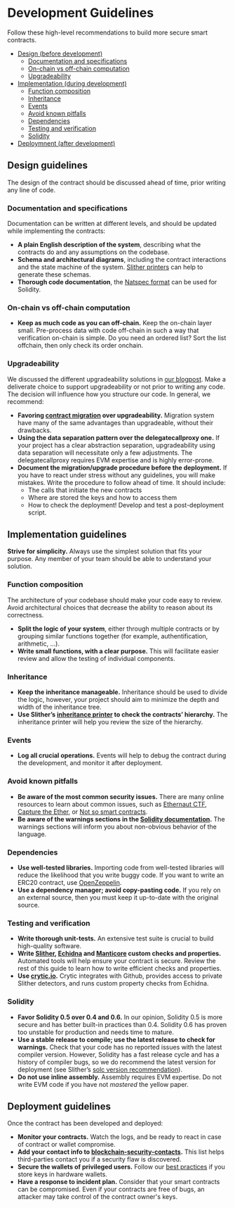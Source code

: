 # Development Guidelines

Follow these high-level recommendations to build more secure smart contracts.

* [Design (before development)](#design-guidelines)
  * [Documentation and specifications](#documentation-and-specifications)
  * [On-chain vs off-chain computation](#on-chain-vs-off-chain-computation)
  * [Upgradeability](#upgradeability)
* [Implementation (during development)](#implementation-guidelines)
  * [Function composition](#function-composition)
  * [Inheritance](#inheritance)
  * [Events](#events)
  * [Avoid known pitfalls](#avoid-known-pitfalls)
  * [Dependencies](#dependencies)
  * [Testing and verification](#testing-and-verification)
  * [Solidity](#solidity)
* [Deploymnent (after development)](#deployment-guidelines)

## Design guidelines

The design of the contract should be discussed ahead of time, prior writing any line of code.

### Documentation and specifications

Documentation can be written at different levels, and should be updated while implementing the contracts:

- **A plain English description of the system**, describing what the contracts do and any assumptions on the codebase.
- **Schema and architectural diagrams**, including the contract interactions and the state machine of the system. [Slither printers](https://github.com/crytic/slither/wiki/Printer-documentation) can help to generate these schemas.
- **Thorough code documentation**, the [Natspec format](https://solidity.readthedocs.io/en/develop/natspec-format.html) can be used for Solidity.

### On-chain vs off-chain computation

- **Keep as much code as you can off-chain.** Keep the on-chain layer small. Pre-process data with code off-chain in such a way that verification on-chain is simple. Do you need an ordered list? Sort the list offchain, then only check its order onchain.

### Upgradeability

We discussed the different upgradeability solutions in [our blogpost](https://blog.trailofbits.com/2018/09/05/contract-upgrade-anti-patterns/). Make a deliverate choice to support upgradeability or not prior to writing any code. The decision will influence how you structure our code. In general, we recommend:

- **Favoring [contract migration](https://blog.trailofbits.com/2018/10/29/how-contract-migration-works/) over upgradeability.** Migration system have many of the same advantages than upgradeable, without their drawbacks.
- **Using the data separation pattern over the delegatecallproxy one.** If your project has a clear abstraction separation, upgradeability using data separation will necessitate only a few adjustments. The delegatecallproxy requires EVM expertise and is highly error-prone.
- **Document the migration/upgrade procedure before the deployment.** If you have to react under stress without any guidelines, you will make mistakes. Write the procedure to follow ahead of time. It should include:
  - The calls that initiate the new contracts
  - Where are stored the keys and how to access them
  - How to check the deployment! Develop and test a post-deployment script.

##  Implementation guidelines

**Strive for simplicity.** Always use the simplest solution that fits your purpose. Any member of your team should be able to understand your solution.

### Function composition

The architecture of your codebase should make your code easy to review. Avoid architectural choices that decrease the ability to reason about its correctness.

- **Split the logic of your system**, either through multiple contracts or by grouping similar functions together (for example, authentification, arithmetic, ...).
- **Write small functions, with a clear purpose.** This will facilitate easier review and allow the testing of individual components.

### Inheritance

- **Keep the inheritance manageable.** Inheritance should be used to divide the logic, however, your project should aim to minimize the depth and width of the inheritance tree.
- **Use Slither’s [inheritance printer](https://github.com/crytic/slither/wiki/Printer-documentation#inheritance-graph) to check the contracts’ hierarchy.** The inheritance printer will help you review the size of the hierarchy.

### Events

- **Log all crucial operations.** Events will help to debug the contract during the development, and monitor it after deployment.

### Avoid known pitfalls

- **Be aware of the most common security issues.** There are many online resources to learn about common issues, such as [Ethernaut CTF](https://ethernaut.openzeppelin.com/), [Capture the Ether](https://capturetheether.com/), or [Not so smart contracts](https://github.com/crytic/not-so-smart-contracts/).
- **Be aware of the warnings sections in the [Solidity documentation](https://solidity.readthedocs.io/en/latest/).** The warnings sections will inform you about non-obvious behavior of the language.

### Dependencies

- **Use well-tested libraries.** Importing code from well-tested libraries will reduce the likelihood that you write buggy code. If you want to write an ERC20 contract, use [OpenZeppelin](https://github.com/OpenZeppelin/openzeppelin-contracts/tree/master/contracts/token/ERC20).
- **Use a dependency manager; avoid copy-pasting code.** If you rely on an external source, then you must keep it up-to-date with the original source.

### Testing and verification

- **Write thorough unit-tests.** An extensive test suite is crucial to build high-quality software. 
- **Write [Slither](https://github.com/crytic/slither), [Echidna](https://github.com/crytic/echidna) and [Manticore](https://github.com/trailofbits/manticore) custom checks and properties.** Automated tools will help ensure your contract is secure. Review the rest of this guide to learn how to write efficient checks and properties.
- **Use [crytic.io](https://crytic.io/).** Crytic integrates with Github, provides access to private Slither detectors, and runs custom property checks from Echidna.

### Solidity

- **Favor Solidity 0.5 over 0.4 and 0.6.** In our opinion, Solidity 0.5 is more secure and has better built-in practices than 0.4. Solidity 0.6 has proven too unstable for production and needs time to mature.
- **Use a stable release to compile; use the latest release to check for warnings.** Check that your code has no reported issues with the latest compiler version. However, Solidity has a fast release cycle and has a history of compiler bugs, so we do recommend the latest version for deployment (see Slither’s [solc version recommendation](https://github.com/crytic/slither/wiki/Detector-Documentation#recommendation-33)).
- **Do not use inline assembly.** Assembly requires EVM expertise. Do not write EVM code if you have not _mastered_ the yellow paper.

## Deployment guidelines

Once the contract has been developed and deployed:

- **Monitor your contracts.** Watch the logs, and be ready to react in case of contract or wallet compromise.
- **Add your contact info to [blockchain-security-contacts](https://github.com/crytic/blockchain-security-contacts).** This list helps third-parties contact you if a security flaw is discovered.
- **Secure the wallets of privileged users.** Follow our [best practices](https://blog.trailofbits.com/2018/11/27/10-rules-for-the-secure-use-of-cryptocurrency-hardware-wallets/) if you store keys in hardware wallets.
- **Have a response to incident plan.** Consider that your smart contracts can be compromised. Even if your contracts are free of bugs, an attacker may take control of the contract owner's keys.

